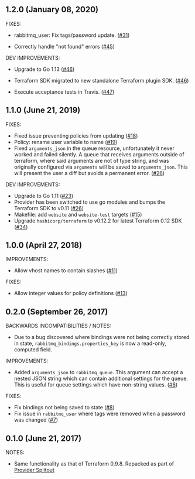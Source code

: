 ## 1.2.0 (January 08, 2020)

FIXES:

* rabbitmq_user: Fix tags/password update.
  ([#31](https://github.com/terraform-providers/terraform-provider-rabbitmq/issues/31))

* Correctly handle "not found" errors
  ([#45](https://github.com/terraform-providers/terraform-provider-rabbitmq/issues/45))

DEV IMPROVEMENTS:

* Upgrade to Go 1.13
  ([#46](https://github.com/terraform-providers/terraform-provider-rabbitmq/issues/46))

* Terraform SDK migrated to new standalone Terraform plugin SDK.
  ([#46](https://github.com/terraform-providers/terraform-provider-rabbitmq/issues/46))

* Execute acceptance tests in Travis.
  ([#47](https://github.com/terraform-providers/terraform-provider-rabbitmq/issues/47))


## 1.1.0 (June 21, 2019)

FIXES:

* Fixed issue preventing policies from updating ([#18](https://github.com/terraform-providers/terraform-provider-rabbitmq/issues/18))
* Policy: rename user variable to name ([#19](https://github.com/terraform-providers/terraform-provider-rabbitmq/issues/19))
* Fixed `arguments_json` in the queue resource, unfortunately it never worked and failed silently. A queue that receives arguments outside of terraform, where said arguments are not of type string, and was originally configured via `arguments` will be saved to `arguments_json`. This will present the user a diff but avoids a permanent error. ([#26](https://github.com/terraform-providers/terraform-provider-rabbitmq/issues/26))

DEV IMPROVEMENTS:

* Upgrade to Go 1.11 ([#23](https://github.com/terraform-providers/terraform-provider-rabbitmq/issues/23))
* Provider has been switched to use go modules and bumps the Terraform SDK to v0.11 ([#26](https://github.com/terraform-providers/terraform-provider-rabbitmq/issues/26))
* Makefile: add `website` and `website-test` targets ([#15](https://github.com/terraform-providers/terraform-provider-rabbitmq/issues/15))
* Upgrade `hashicorp/terraform` to v0.12.2 for latest Terraform 0.12 SDK ([#34](https://github.com/terraform-providers/terraform-provider-rabbitmq/issues/34))

## 1.0.0 (April 27, 2018)

IMPROVEMENTS:

* Allow vhost names to contain slashes ([#11](https://github.com/terraform-providers/terraform-provider-rabbitmq/issues/11))

FIXES:

* Allow integer values for policy definitions ([#13](https://github.com/terraform-providers/terraform-provider-rabbitmq/issues/13))

## 0.2.0 (September 26, 2017)

BACKWARDS INCOMPATIBILITIES / NOTES:

* Due to a bug discovered where bindings were not being correctly stored in state, `rabbitmq_bindings.properties_key` is now a read-only, computed field.

IMPROVEMENTS:

* Added `arguments_json` to `rabbitmq_queue`. This argument can accept a nested JSON string which can contain additional settings for the queue. This is useful for queue settings which have non-string values. ([#6](https://github.com/terraform-providers/terraform-provider-rabbitmq/issues/6))

FIXES:

* Fix bindings not being saved to state ([#8](https://github.com/terraform-providers/terraform-provider-rabbitmq/issues/8))
* Fix issue in `rabbitmq_user` where tags were removed when a password was changed ([#7](https://github.com/terraform-providers/terraform-provider-rabbitmq/issues/7))

## 0.1.0 (June 21, 2017)

NOTES:

* Same functionality as that of Terraform 0.9.8. Repacked as part of [Provider Splitout](https://www.hashicorp.com/blog/upcoming-provider-changes-in-terraform-0-10/)
